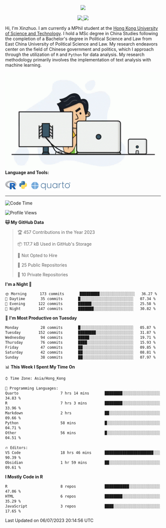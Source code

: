 <div align='center'>
<img src='https://readme-typing-svg.herokuapp.com?font=ubuntu&color=4d3900&center=true&lines=HKUST+Mphil+in+SOSC;Focus+on+China;Code+for+PoliSci'/>
</div>

<p align='center'>
 <a href='https://www.linkedin.com/in/xinzhuo-huang-5161011ba/' target='_blank'>
        <img src='https://img.shields.io/badge/linkedin%20-%230077B5.svg?&style=for-the-badge&logo=linkedin&logoColor=white'/>
    </a>
 <a href='https://twitter.com/HsinchoH' target='_blank'>
        <img src='https://img.shields.io/badge/Twitter-1DA1F2?style=for-the-badge&logo=twitter&logoColor=white'/>
    </a>
    </p>
    
Hi, I'm Xinzhuo. I am currently a MPhil student at the [Hong Kong University of Science and Technology](https://sosc.hkust.edu.hk/node/613). I hold a MSc degree in China Studies following the completion of a Bachelor's degree in Political Science and Law from East China University of Political Science and Law. My research endeavors center on the field of Chinese government and politics, which I approach through the utilization of `R` and `Python` for data analysis. My research methodology primarily involves the implementation of text analysis with machine learning.




<img align='right' src="https://github.com/xinzhuohkust/xinzhuohkust/blob/main/programmer.gif" width="590">



**Language and Tools:**  

<code><img height="36" src="https://raw.githubusercontent.com/github/explore/80688e429a7d4ef2fca1e82350fe8e3517d3494d/topics/r/r.png"></code>
<code><img height="36" src="https://raw.githubusercontent.com/github/explore/80688e429a7d4ef2fca1e82350fe8e3517d3494d/topics/python/python.png"></code>
<code><img height="32" src="https://github.com/quarto-dev/quarto-r/blob/main/man/figures/quarto.png"></code>

---
<!--START_SECTION:waka-->
![Code Time](http://img.shields.io/badge/Code%20Time-694%20hrs%2022%20mins-blue)

![Profile Views](http://img.shields.io/badge/Profile%20Views-4-blue)

**🐱 My GitHub Data** 

> 🏆 457 Contributions in the Year 2023
 > 
> 📦 117.7 kB Used in GitHub's Storage 
 > 
> 🚫 Not Opted to Hire
 > 
> 📜 25 Public Repositories 
 > 
> 🔑 10 Private Repositories  
 > 
**I'm a Night 🦉** 

```text
🌞 Morning      173 commits       █████████░░░░░░░░░░░░░░░░   36.27 % 
🌆 Daytime       35 commits       █░░░░░░░░░░░░░░░░░░░░░░░░   07.34 % 
🌃 Evening      122 commits       ██████░░░░░░░░░░░░░░░░░░░   25.58 % 
🌙 Night        147 commits       ███████░░░░░░░░░░░░░░░░░░   30.82 % 

```
📅 **I'm Most Productive on Tuesday** 

```text
Monday          28 commits       █░░░░░░░░░░░░░░░░░░░░░░░░   05.87 % 
Tuesday        152 commits       ████████░░░░░░░░░░░░░░░░░   31.87 % 
Wednesday       94 commits       █████░░░░░░░░░░░░░░░░░░░░   19.71 % 
Thursday        76 commits       ████░░░░░░░░░░░░░░░░░░░░░   15.93 % 
Friday          47 commits       ██░░░░░░░░░░░░░░░░░░░░░░░   09.85 % 
Saturday        42 commits       ██░░░░░░░░░░░░░░░░░░░░░░░   08.81 % 
Sunday          38 commits       ██░░░░░░░░░░░░░░░░░░░░░░░   07.97 % 

```


📊 **This Week I Spent My Time On** 

```text
⌚︎ Time Zone: Asia/Hong_Kong

💬 Programming Languages: 
Quarto                   7 hrs 14 mins       ████████░░░░░░░░░░░░░░░░░   34.83 % 
R                        7 hrs 3 mins        ████████░░░░░░░░░░░░░░░░░   33.96 % 
Markdown                 2 hrs               ██░░░░░░░░░░░░░░░░░░░░░░░   09.66 % 
Python                   58 mins             █░░░░░░░░░░░░░░░░░░░░░░░░   04.71 % 
Other                    56 mins             █░░░░░░░░░░░░░░░░░░░░░░░░   04.51 % 

🔥 Editors: 
VS Code                  18 hrs 46 mins      ██████████████████████░░░   90.39 % 
Obsidian                 1 hr 59 mins        ██░░░░░░░░░░░░░░░░░░░░░░░   09.61 % 

```

**I Mostly Code in R** 

```text
R                        8 repos             ███████████░░░░░░░░░░░░░░   47.06 % 
HTML                     6 repos             ████████░░░░░░░░░░░░░░░░░   35.29 % 
JavaScript               3 repos             ████░░░░░░░░░░░░░░░░░░░░░   17.65 % 

```



 Last Updated on 06/07/2023 20:14:56 UTC
<!--END_SECTION:waka-->
    
    
    
    
    
    
    
    
